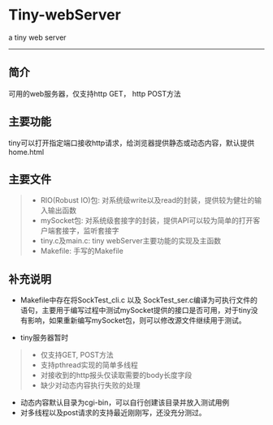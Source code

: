 # Tiny-webServer
a tiny web server

------

## 简介
可用的web服务器，仅支持http GET， http POST方法





## 主要功能
tiny可以打开指定端口接收http请求，给浏览器提供静态或动态内容，默认提供home.html






## 主要文件
> * RIO(Robust IO)包: 对系统级write以及read的封装，提供较为健壮的输入输出函数
> * mySocket包: 对系统级套接字的封装，提供API可以较为简单的打开客户端套接字，监听套接字
> * tiny.c及main.c: tiny webServer主要功能的实现及主函数
> * Makefile: 手写的Makefile



## 补充说明

* Makefile中存在将SockTest_cli.c 以及 SockTest_ser.c编译为可执行文件的语句，主要用于编写过程中测试mySocket提供的接口是否可用，对于tiny没有影响，如果重新编写mySocket包，则可以修改源文件继续用于测试。

* tiny服务器暂时
 >- 仅支持GET, POST方法
 >- 支持pthread实现的简单多线程
 >- 对接收到的http报头仅读取需要的body长度字段
 >- 缺少对动态内容执行失败的处理

* 动态内容默认目录为cgi-bin，可以自行创建该目录并放入测试用例
* 对多线程以及post请求的支持最近刚刚写，还没充分测过。
